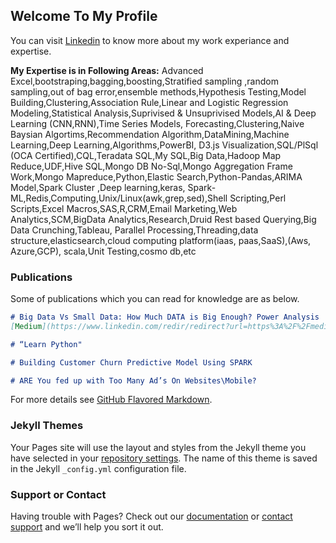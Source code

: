 ## Welcome To My Profile


You can visit [Linkedin](https://in.linkedin.com/in/vinayak-navale-47469913) to know more about my work experiance and expertise.

**My Expertise is in Following Areas:** Advanced Excel,bootstraping,bagging,boosting,Stratified sampling ,random sampling,out of bag error,ensemble methods,Hypothesis Testing,Model Building,Clustering,Association Rule,Linear and Logistic Regression Modeling,Statistical Analysis,Suprivised & Unsuprivised Models,AI & Deep Learning (CNN,RNN),Time Series Models, Forecasting,Clustering,Naive Baysian Algortims,Recommendation Algorithm,DataMining,Machine Learning,Deep Learning,Algorithms,PowerBI, D3.js Visualization,SQL/PlSql (OCA Certified),CQL,Teradata SQL,My SQL,Big Data,Hadoop Map Reduce,UDF,Hive SQL,Mongo DB No-Sql,Mongo Aggregation Frame Work,Mongo Mapreduce,Python,Elastic Search,Python-Pandas,ARIMA Model,Spark Cluster ,Deep learning,keras, Spark-ML,Redis,Computing,Unix/Linux(awk,grep,sed),Shell Scripting,Perl Scripts,Excel Macros,SAS,R,CRM,Email Marketing,Web Analytics,SCM,BigData Analytics,Research,Druid Rest based Querying,Big Data Crunching,Tableau, Parallel Processing,Threading,data structure,elasticsearch,cloud computing platform(iaas, paas,SaaS),(Aws, Azure,GCP), scala,Unit Testing,cosmo db,etc
### Publications

Some of publications which you can read for knowledge are as below.

```markdown
# Big Data Vs Small Data: How Much DATA is Big Enough? Power Analysis
[Medium](https://www.linkedin.com/redir/redirect?url=https%3A%2F%2Fmedium%2Ecom%2F%40vinayak_navale%2Fbig-data-vs-small-data-how-much-data-is-big-enough-32e50103d0d4&amp;urlhash=mY8K&trk=public_profile_publication-button)

# “Learn Python"

# Building Customer Churn Predictive Model Using SPARK

# ARE You fed up with Too Many Ad’s On Websites\Mobile?

```


For more details see [GitHub Flavored Markdown](https://guides.github.com/features/mastering-markdown/).

### Jekyll Themes

Your Pages site will use the layout and styles from the Jekyll theme you have selected in your [repository settings](https://github.com/vinayakn/vinayakn.github.io/settings). The name of this theme is saved in the Jekyll `_config.yml` configuration file.

### Support or Contact

Having trouble with Pages? Check out our [documentation](https://docs.github.com/categories/github-pages-basics/) or [contact support](https://github.com/contact) and we’ll help you sort it out.
